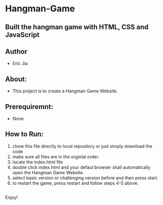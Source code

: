 # Hangman-Game

## Built the hangman game with HTML, CSS and JavaScript

## Author
* Eric Jia

## About:

* This project is to create a Hangman Game Website.

## Prerequiremnt: 
* None.

## How to Run: 
1. clone this file directly to local repository or just simply download the code 
2. make sure all files are in the orginial order. 
3. locate the index.html file 
4. double click index.html and your defaul browser shall automatically open the Hangman Game Website. 
5. select basic version or challenging version before and then press start.
6. to restart the game, press restart and follow steps 4-5 above. 

##
Enjoy!
